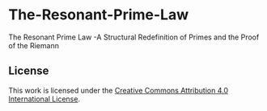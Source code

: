 # The-Resonant-Prime-Law
The Resonant Prime Law -A Structural Redefinition of Primes and the Proof of the Riemann
## License
This work is licensed under the [Creative Commons Attribution 4.0 International License](https://creativecommons.org/licenses/by/4.0/).
